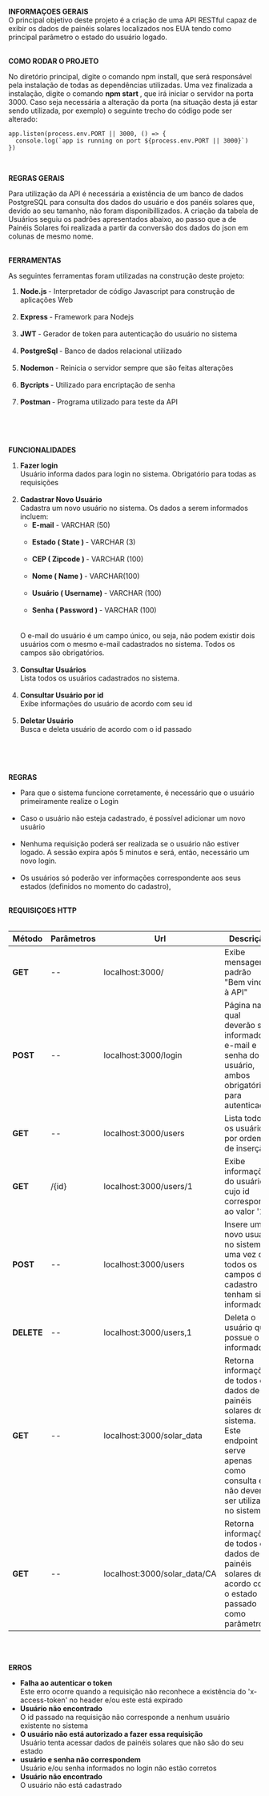 <b> INFORMAÇOES GERAIS</b><br />
O principal objetivo deste projeto é a criação de uma API RESTful capaz de exibir os dados de painéis solares localizados nos EUA tendo como principal parâmetro o estado do usuário logado. 
<br /><br />

<b> COMO RODAR O PROJETO</b><br />

No diretório principal, digite o comando npm install, que será responsável pela instalação de todas as dependências utilizadas. Uma vez finalizada a instalação, digite o comando <b> npm start </b>, que irá iniciar o servidor na porta 3000. Caso seja necessária a alteração da porta (na situação desta já estar sendo utilizada, por exemplo) o seguinte trecho do código pode ser alterado:<br />


```
app.listen(process.env.PORT || 3000, () => {
  console.log(`app is running on port ${process.env.PORT || 3000}`)
})
``` 
<br />

<b> REGRAS GERAIS </b><br />

Para utilização da API é necessária a existência de um banco de dados PostgreSQL para consulta dos dados do usuário e dos panéis solares que, devido ao seu tamanho, não foram disponibillizados. A criação da tabela de Usuários seguiu os padrões apresentados abaixo, ao passo que a de Painéis Solares foi realizada a partir da conversão dos dados do json em colunas de mesmo nome.<br /><br />


<b>FERRAMENTAS</b><br />

As seguintes ferramentas foram utilizadas na construção deste projeto:<br />
<ol>
  <li><b> Node.js </b> - Interpretador de código Javascript para construção de aplicações Web </li><br />
  <li><b> Express </b> - Framework para Nodejs </li><br />
  <li><b> JWT </b> - Gerador de token para autenticação do usuário no sistema </li><br />
  <li><b> PostgreSql </b> - Banco de dados relacional utilizado </li><br />
  <li><b> Nodemon </b> - Reinicia o servidor sempre que são feitas alterações </li><br />
  <li><b> Bycripts </b> - Utilizado para encriptação de senha  </li><br />
  <li><b> Postman </b> - Programa utilizado para teste da API  </li><br />
 </ol>
<br /><br />


<b>FUNCIONALIDADES</b><br />
<ol>
  <li> 
    <b> Fazer login </b><br />
      Usuário informa dados para login no sistema. Obrigatório para todas as requisições
  </li><br />
  <li> 
    <b> Cadastrar Novo Usuário </b><br />
    Cadastra um novo usuário no sistema. Os dados a serem informados incluem:<br />
    <ul>
      <li><b> E-mail</b> - VARCHAR (50) </li> <br />
      <li><b> Estado ( State ) </b> - VARCHAR (3) </li><br />
      <li><b> CEP ( Zipcode ) </b> - VARCHAR (100) </li><br />
      <li><b> Nome ( Name ) </b> - VARCHAR(100) </li><br />
      <li><b> Usuário ( Username) </b> - VARCHAR (100) </li><br />
      <li><b> Senha ( Password ) </b> - VARCHAR (100) </li><br />
     </ul>
   <br />
    O e-mail do usuário é um campo único, ou seja, não podem existir dois usuários com o mesmo e-mail cadastrados no    sistema. Todos os campos são obrigatórios.
  </li><br />
  <li>
    <b> Consultar Usuários </b><br />
    Lista todos os usuários cadastrados no sistema.
  </li><br />
  <li> 
    <b> Consultar Usuário por id </b><br />
    Exibe informações do usuário de acordo com seu id<br />
  </li><br />
  <li> 
    <b> Deletar Usuário </b><br />
    Busca e deleta usuário de acordo com o id passado<br />
  </li><br />
    
</ol><br /><br />

<b>REGRAS</b><br />
<ul>
  <li> Para que o sistema funcione corretamente, é necessário que o usuário primeiramente realize o Login</li><br />
  <li> Caso o usuário não esteja cadastrado, é possível adicionar um novo usuário</li><br />
  <li> Nenhuma requisição poderá ser realizada se o usuário não estiver logado. A sessão expira após 5 minutos e será, então, necessário um novo login. </li><br />
  <li> Os usuários só poderão ver informações correspondente aos seus estados (definidos no momento do cadastro), </li><br />
 </ul>
<b>REQUISIÇOES HTTP</b><br /><br />
<table>
  <thead>
      <th><b> Método </b> </th>
      <th><b> Parâmetros </b> </th>
      <th><b> Url </b> </th>
      <th><b> Descrição </b> </th>
  </thead>
  <tbody>
    <tr>
        <td><b> GET </b></td>
        <td> -- </td>
        <td> localhost:3000/ </td>
        <td> Exibe mensagem padrão "Bem vindo à API" </td>
      </tr>
     <tr>
        <td><b> POST </b></td>
        <td> -- </td>
        <td> localhost:3000/login </td>
        <td> Página na qual deverão ser informados e-mail e senha do usuário, ambos obrigatórios, para autenticação </td>
      </tr>
      <tr>
        <td><b> GET</b></td>
        <td> -- </td>
        <td> localhost:3000/users </td>
        <td> Lista todos os usuários por ordem de inserção </td>
      </tr>
      <tr>
        <td><b> GET</b></td>
        <td> /{id} </td>
        <td> localhost:3000/users/1 </td>
        <td> Exibe informações do usuário cujo id corresponda ao valor '1' </td>
      </tr>
      <tr>
        <td><b> POST</b></td>
        <td> -- </td>
        <td> localhost:3000/users </td>
        <td> Insere um novo usuário no sistema, uma vez que todos os campos do cadastro tenham sido informados </td>
      </tr>
     <tr>
        <td><b> DELETE </b></td>
        <td> -- </td>
        <td> localhost:3000/users,1 </td>
        <td> Deleta o usuário que possue o id informado </td>
      </tr>
      <tr>
        <td><b> GET </b></td>
        <td> -- </td>
        <td> localhost:3000/solar_data </td>
        <td> Retorna informações de todos os dados de painéis solares do sistema.<br />
Este endpoint serve apenas como consulta e não deverá ser utilizado no sistema </td>
      </tr>
     <tr>
        <td><b> GET </b></td>
        <td> -- </td>
        <td> localhost:3000/solar_data/CA </td>
        <td> Retorna informações de todos os dados de painéis solares de acordo com o estado passado como parâmetro.</td>
      </tr>
  </tbody>
 </table>
<br /><br />    

<b> ERROS</b><br />
<ul>
  <li><b>Falha ao autenticar o token</b><br />
Este erro ocorre quando a requisição não reconhece a existência do 'x-access-token' no header e/ou este está expirado
  </li>
  <li><b> Usuário não encontrado </b><br />
O id passado na requisição não corresponde a nenhum usuário existente no sistema
  </li>
  <li><b>O usuário não está autorizado a fazer essa requisição</b><br />
Usuário tenta acessar dados de painéis solares que não são do seu estado
  </li>
  <li><b> usuário e senha não correspondem </b><br />
Usuário e/ou senha informados no login não estão corretos
  </li>
  <li><b> Usuário não encontrado</b><br />
O usuário não está cadastrado
  </li>
